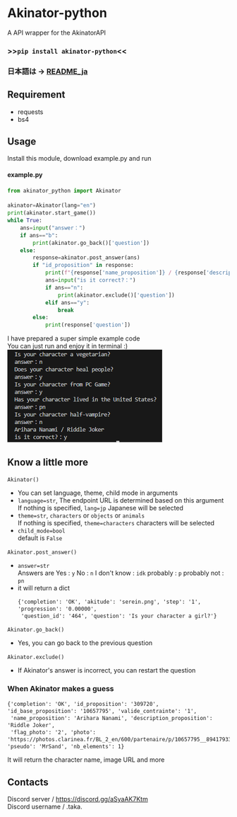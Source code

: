 # Akinator-python
A API wrapper for the AkinatorAPI
### >>```pip install akinator-python```<<  
### 日本語は -> [README_ja](https://github.com/taka-4602/Akinator-python/blob/main/README_ja.md)
## Requirement
- requests
- bs4
## Usage
Install this module, download example.py and run  
#### example.py
```py
from akinator_python import Akinator

akinator=Akinator(lang="en")
print(akinator.start_game())
while True:
    ans=input("answer：")
    if ans=="b":
        print(akinator.go_back()['question'])
    else:
        response=akinator.post_answer(ans)
        if "id_proposition" in response:
            print(f"{response['name_proposition']} / {response['description_proposition']}")
            ans=input("is it correct?：")
            if ans=="n":
                print(akinator.exclude()['question'])
            elif ans=="y":
                break
        else:
            print(response['question'])
```
I have prepared a super simple example code  
You can just run and enjoy it in terminal :)  
![0](images/0.png)  
## Know a little more
```Akinator()```  
- You can set language, theme, child mode in arguments  
- ```language=str```, The endpoint URL is determined based on this argument  
  If nothing is specified, ```lang=jp``` Japanese will be selected  
- ```theme=str```, ```characters``` or ```objects``` or ```animals```  
  If nothing is specified, ```theme=characters``` characters will be selected
- ```child_mode=bool```  
  default is ```False```
  
```Akinator.post_answer()```  
- ```answer=str```  
  Answers are Yes : ```y``` No : ```n``` I don't know : ```idk``` probably : ```p``` probably not : ```pn```
- it will return a dict
  ```
  {'completion': 'OK', 'akitude': 'serein.png', 'step': '1', 'progression': '0.00000',
   'question_id': '464', 'question': 'Is your character a girl?'}
  ```
  
```Akinator.go_back()```  
- Yes, you can go back to the previous question

```Akinator.exclude()```  
- If Akinator's answer is incorrect, you can restart the question
### When Akinator makes a guess
```
{'completion': 'OK', 'id_proposition': '309720', 'id_base_proposition': '10657795', 'valide_contrainte': '1',
 'name_proposition': 'Arihara Nanami', 'description_proposition': 'Riddle Joker', 
 'flag_photo': '2', 'photo': 'https://photos.clarinea.fr/BL_2_en/600/partenaire/p/10657795__894179331.png', 'pseudo': 'MrSand', 'nb_elements': 1}
```
It will return the character name, image URL and more  
## Contacts  
Discord server / https://discord.gg/aSyaAK7Ktm  
Discord username / .taka.  
